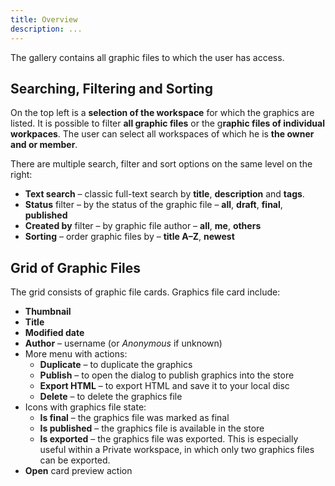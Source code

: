 ```yaml
---
title: Overview
description: ...
---
```


The gallery contains all graphic files to which the user has access.

## Searching, Filtering and Sorting

On the top left is a **selection of the workspace** for which the graphics are listed. It is possible to filter **all graphic files** or the g**raphic files of individual workpaces**. The user can select all workspaces of which he is **the owner and or member**.  

There are multiple search, filter and sort options on the same level on the right:
- **Text search** – classic full-text search by **title**, **description** and **tags**.
- **Status** filter – by the status of the graphic file – **all**, **draft**, **final**, **published**
- **Created by** filter – by graphic file author – **all**, **me**, **others**
- **Sorting** – order graphic files by – **title A–Z**, **newest**

## Grid of Graphic Files

The grid consists of graphic file cards. Graphics file card include:
- **Thumbnail**
- **Title**
- **Modified date**
- **Author** – username (or *Anonymous* if unknown)
- More menu with actions:
  - **Duplicate** – to duplicate the graphics
  - **Publish** – to open the dialog to publish graphics into the store
  - **Export HTML** – to export HTML and save it to your local disc
  - **Delete** – to delete the graphics file
- Icons with graphics file state:
  - **Is final** – the graphics file was marked as final
  - **Is published** – the graphics file is available in the store
  - **Is exported** – the graphics file was exported. This is especially useful within a Private workspace, in which only two graphics files can be exported.
- **Open** card preview action
